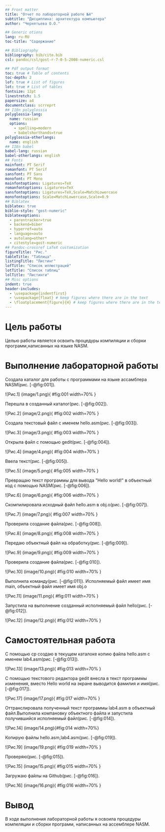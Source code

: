 ```yaml
---
## Front matter
title: "Отчет по лабораторной работе №4"
subtitle: "Дисциплина: архитектура компьютера"
author: "Чернятьева О.О."

## Generic otions
lang: ru-RU
toc-title: "Содержание"

## Bibliography
bibliography: bib/cite.bib
csl: pandoc/csl/gost-r-7-0-5-2008-numeric.csl

## Pdf output format
toc: true # Table of contents
toc-depth: 2
lof: true # List of figures
lot: true # List of tables
fontsize: 12pt
linestretch: 1.5
papersize: a4
documentclass: scrreprt
## I18n polyglossia
polyglossia-lang:
  name: russian
  options:
	- spelling=modern
	- babelshorthands=true
polyglossia-otherlangs:
  name: english
## I18n babel
babel-lang: russian
babel-otherlangs: english
## Fonts
mainfont: PT Serif
romanfont: PT Serif
sansfont: PT Sans
monofont: PT Mono
mainfontoptions: Ligatures=TeX
romanfontoptions: Ligatures=TeX
sansfontoptions: Ligatures=TeX,Scale=MatchLowercase
monofontoptions: Scale=MatchLowercase,Scale=0.9
## Biblatex
biblatex: true
biblio-style: "gost-numeric"
biblatexoptions:
  - parentracker=true
  - backend=biber
  - hyperref=auto
  - language=auto
  - autolang=other*
  - citestyle=gost-numeric
## Pandoc-crossref LaTeX customization
figureTitle: "Рис."
tableTitle: "Таблица"
listingTitle: "Листинг"
lofTitle: "Список иллюстраций"
lotTitle: "Список таблиц"
lolTitle: "Листинги"
## Misc options
indent: true
header-includes:
  - \usepackage{indentfirst}
  - \usepackage{float} # keep figures where there are in the text
  - \floatplacement{figure}{H} # keep figures where there are in the text
---
```


# Цель работы

Целью работы является освоить процедуры компиляции и сборки программ,написанных на языке NASM.



# Выполнение лабораторной работы

Cоздала каталог для работы с программами на языке ассамблера NASM(рис. [-@fig:001]).

![Рис.1] (image/1.png){ #fig:001 width=70% } 

Перешла в созданный каталог(рис. [-@fig:002]).

![Рис.2] (image/2.png){ #fig:002 width=70% }

Создала текстовый файл с именем hello.asm(рис. [-@fig:003]).

![Рис.3] (image/3.png){ #fig:003 width=70% }

Открыла файл с помощью gedit(рис. [-@fig:004]).

![Рис.4] (image/4.png){ #fig:004 width=70% }

Ввела текст(рис. [-@fig:005]).

![Рис.5] (image/5.png){ #fig:005 width=70% }

Превращаю текст программы для вывода "Hello world!" в объектный код с помощью NASM(рис. [-@fig:006]).

![Рис.6] (image/6.png){ #fig:006 width=70% }

Скомпилировала исходный файл hello.asm в obj.o(рис. [-@fig:007]).

![Рис.7] (image/7.png){ #fig:007 width=70% } 

Проверила создание файла(рис. [-@fig:008]).

![Рис.8] (image/8.png){ #fig:008 width=70% }

Передаю объектный файл на обработку(рис. [-@fig:009]).

![Рис.9] (image/9.png){ #fig:009 width=70% }

Проверила создание файла(рис. [-@fig:010]).

![Рис.10] (image/10.png){ #fig:010 width=70% } 

Выполнила команду(рис. [-@fig:011]). Исполняемый файл имеет имя main, объектный файл имеет имя obj.o

![Рис.11] (image/11.png){ #fig:011 width=70% }

Запустила на выполнение созданный исполняемый файл hello(рис. [-@fig:012]).

![Рис.12] (image/12.png){ #fig:012 width=70% }
# Самостоятельная работа

С помощью cp создаю в текущем каталоке копию файла hello.asm с именем lab4.asm(рис. [-@fig:013]).

![Рис.13] (image/13.png){ #fig:013 width=70% }

С помощью текстового редактора gedit внесла в текст программы изменения, вместо Hello world на экране выводится фамилия и имя(рис. [-@fig:017]).

![Рис.17] (image/17.png){ #fig:017 width=70% }

Оттранслировала полученный текст программы lab4.asm в объектный файл.Выполнила компановку объектного файла и запустила получившийся исполняемый файл(рис. [-@fig:014]).

![Рис.14] (image/14.png){#fig:014 width=70%}

Копирую файлы hello.asm,lab4.asm(рис. [-@fig:019]).

![Рис.19] (image/19.png){ #fig:019 width=70% } 

Проверяю(рис. [-@fig:015]).

![Рис.15] (image/15.png){ #fig:015 width=70% }

Загружаю файлы на Github(рис. [-@fig:016]).

![Рис.16] (image/16.png){ #fig:016 width=70% } 

# Вывод

В ходе выполнения лабораторной работы я освоила процедуры компеляции и сборки программ, написанных на ассемблере NASM.





